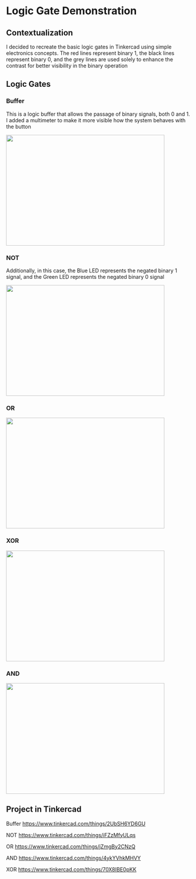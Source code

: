 # Logic Gate Demonstration

## Contextualization
I decided to recreate the basic logic gates in Tinkercad using simple electronics concepts.
The red lines represent binary 1, the black lines represent binary 0, and the grey lines are used solely to enhance the contrast for better visibility in the binary operation

## Logic Gates
### Buffer
This is a logic buffer that allows the passage of binary signals, both 0 and 1. I added a multimeter to make it more visible how the system behaves with the button

<img src = "https://github.com/KaikyM/Logic_Gate_Demonstration/assets/127446435/1e8ac394-19d8-4eb2-a06c-b0acb1f322da"
height = "300" width = "430">

### NOT
Additionally, in this case, the Blue LED represents the negated binary 1 signal, and the Green LED represents the negated binary 0 signal 

<img src = "https://github.com/KaikyM/Logic_Gate_Demonstration/assets/127446435/5cbed003-1411-442b-a8d7-44117f84ecb6"
height = "300" width = "430">
<!-- <div align="rigth">
        <table border=1>
            <tr>
                <th colspan="2">Truth Table</th>
            </tr>
            <tr>
                <td align="center"></td>
                <td align="center"></td>
            </tr>
        </table>
    </div> 
-->
### OR
<img src = "https://github.com/KaikyM/Logic_Gate_Demonstration/assets/127446435/ba9a276b-7e38-4317-bbbe-291c2af647e4"
height = "300" width = "430">

### XOR
<img src = "https://github.com/KaikyM/Logic_Gate_Demonstration/assets/127446435/7dc6e9dc-eb70-4a97-904e-37ec0dc517b6"
height = "300" width = "430">

### AND
<img src = "https://github.com/KaikyM/Logic_Gate_Demonstration/assets/127446435/6f439d0d-94b8-4115-85e8-2d71c6653387"
height = "300" width = "430">

<!-- #### Components !-->

## Project in Tinkercad
Buffer https://www.tinkercad.com/things/2UbSH6YD6GU

NOT https://www.tinkercad.com/things/iFZzMfyULqs

OR https://www.tinkercad.com/things/jZmgBy2CNzQ

AND https://www.tinkercad.com/things/4ykYVhkMHVY

XOR https://www.tinkercad.com/things/70X8IBE0pKK
